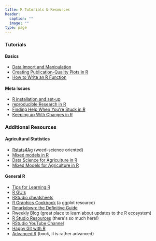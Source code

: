 ```yaml
---
title: R Tutorials & Resources
header:
  caption: ""
  image: ""
type: page
---
```


### Tutorials

#### Basics

-   [Data Import and Manipulation](https://idahoagstats.github.io/r-for-ag-scientists/lessons/data-import.html)
-   [Creating Publication-Quality Plots in R](https://idahoagstats.github.io/r-for-ag-scientists/lessons/ggplotting.html)
-   [How to Write an R Function](blog/writing-R-functions)

#### Meta Issues

-   [R installation and set-up](blog/getting-r-setup)
-   [reproducible Research in R](blog/reproducible-R)
-   [Finding Help When You're Stuck in R](blog/help-in-R)
-   [Keeping up With Changes in R](blog/keeping-up-with-R)

### Additional Resources 

#### Agricultural Statistics

-   [Rstats4Ag](https://rstats4ag.org/) (weed-science oriented)
-   [Mixed models in R](https://m-clark.github.io/mixed-models-with-R/)
-   [Data Science for Agriculture in R](https://schmidtpaul.github.io/DSFAIR/)
-   [Mixed Models for Agriculture in R](https://schmidtpaul.github.io/MMFAIR/)

#### General R 

-  [Tips for Learning R](blog/learning-R)
-  [R GUIs](blog/r-gui)
-  [RStudio cheatsheets](https://www.rstudio.com/resources/cheatsheets/)   
-  [R Graphics Cookbook](https://r-graphics.org/) (a ggplot resource)   
-  [Rmarkdown: the Definitive Guide](https://bookdown.org/yihui/rmarkdown/)   
-  [Rweekly Blog](https://rweekly.org/) (great place to learn about updates to the R ecosystem)   
-  [R Studio Resources](https://education.rstudio.com/learn/beginner/) (there's so much here!)    
-  [RStudio YouTube Channel](https://www.youtube.com/c/RStudioPBC)   
-  [Happy Git with R](https://happygitwithr.com/)   
-  [Advanced R](https://adv-r.hadley.nz/) (book, it is rather advanced)   
